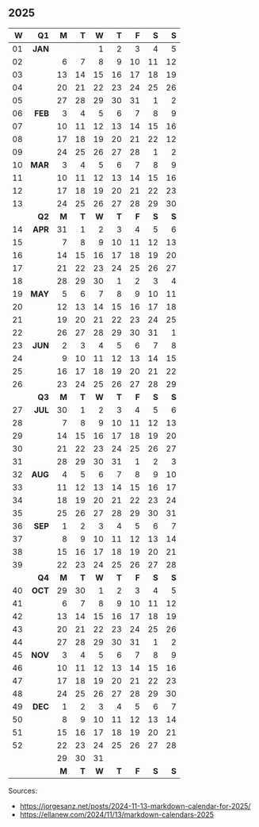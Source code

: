 ## 2025

|  W |    Q1   |     M |     T |     W |     T |     F |     S |     S |
| --:| ------: | ----: | ----: | ----: | ----: | ----: | ----: | ----: |
| 01 | **JAN** |       |       |     1 |     2 |     3 |     4 |     5 |
| 02 |         |     6 |     7 |     8 |     9 |    10 |    11 |    12 |
| 03 |         |    13 |    14 |    15 |    16 |    17 |    18 |    19 |
| 04 |         |    20 |    21 |    22 |    23 |    24 |    25 |    26 |
| 05 |         |    27 |    28 |    29 |    30 |    31 |     1 |     2 |
| 06 | **FEB** |     3 |     4 |     5 |     6 |     7 |     8 |     9 |
| 07 |         |    10 |    11 |    12 |    13 |    14 |    15 |    16 |
| 08 |         |    17 |    18 |    19 |    20 |    21 |    22 |    12 |
| 09 |         |    24 |    25 |    26 |    27 |    28 |     1 |     2 |
| 10 | **MAR** |     3 |     4 |     5 |     6 |     7 |     8 |     9 |
| 11 |         |    10 |    11 |    12 |    13 |    14 |    15 |    16 |
| 12 |         |    17 |    18 |    19 |    20 |    21 |    22 |    23 |
| 13 |         |    24 |    25 |    26 |    27 |    28 |    29 |    30 |
|    | **Q2**  | **M** | **T** | **W** | **T** | **F** | **S** | **S** |
| 14 | **APR** |    31 |     1 |     2 |     3 |     4 |     5 |     6 |
| 15 |         |     7 |     8 |     9 |    10 |    11 |    12 |    13 |
| 16 |         |    14 |    15 |    16 |    17 |    18 |    19 |    20 |
| 17 |         |    21 |    22 |    23 |    24 |    25 |    26 |    27 |
| 18 |         |    28 |    29 |    30 |     1 |     2 |     3 |     4 |
| 19 | **MAY** |     5 |     6 |     7 |     8 |     9 |    10 |    11 |
| 20 |         |    12 |    13 |    14 |    15 |    16 |    17 |    18 |
| 21 |         |    19 |    20 |    21 |    22 |    23 |    24 |    25 |
| 22 |         |    26 |    27 |    28 |    29 |    30 |    31 |     1 |
| 23 | **JUN** |     2 |     3 |     4 |     5 |     6 |     7 |     8 |
| 24 |         |     9 |    10 |    11 |    12 |    13 |    14 |    15 |
| 25 |         |    16 |    17 |    18 |    19 |    20 |    21 |    22 |
| 26 |         |    23 |    24 |    25 |    26 |    27 |    28 |    29 |
|    | **Q3**  | **M** | **T** | **W** | **T** | **F** | **S** | **S** |
| 27 | **JUL** |    30 |     1 |     2 |     3 |     4 |     5 |     6 |
| 28 |         |     7 |     8 |     9 |    10 |    11 |    12 |    13 |
| 29 |         |    14 |    15 |    16 |    17 |    18 |    19 |    20 |
| 30 |         |    21 |    22 |    23 |    24 |    25 |    26 |    27 |
| 31 |         |    28 |    29 |    30 |    31 |     1 |     2 |     3 |
| 32 | **AUG** |     4 |     5 |     6 |     7 |     8 |     9 |    10 |
| 33 |         |    11 |    12 |    13 |    14 |    15 |    16 |    17 |
| 34 |         |    18 |    19 |    20 |    21 |    22 |    23 |    24 |
| 35 |         |    25 |    26 |    27 |    28 |    29 |    30 |    31 |
| 36 | **SEP** |     1 |     2 |     3 |     4 |     5 |     6 |     7 |
| 37 |         |     8 |     9 |    10 |    11 |    12 |    13 |    14 |
| 38 |         |    15 |    16 |    17 |    18 |    19 |    20 |    21 |
| 39 |         |    22 |    23 |    24 |    25 |    26 |    27 |    28 |
|    | **Q4**  | **M** | **T** | **W** | **T** | **F** | **S** | **S** |
| 40 | **OCT** |    29 |    30 |     1 |     2 |     3 |     4 |     5 |
| 41 |         |     6 |     7 |     8 |     9 |    10 |    11 |    12 |
| 42 |         |    13 |    14 |    15 |    16 |    17 |    18 |    19 |
| 43 |         |    20 |    21 |    22 |    23 |    24 |    25 |    26 |
| 44 |         |    27 |    28 |    29 |    30 |    31 |     1 |     2 |
| 45 | **NOV** |     3 |     4 |     5 |     6 |     7 |     8 |     9 |
| 46 |         |    10 |    11 |    12 |    13 |    14 |    15 |    16 |
| 47 |         |    17 |    18 |    19 |    20 |    21 |    22 |    23 |
| 48 |         |    24 |    25 |    26 |    27 |    28 |    29 |    30 |
| 49 | **DEC** |     1 |     2 |     3 |     4 |     5 |     6 |     7 |
| 50 |         |     8 |     9 |    10 |    11 |    12 |    13 |    14 |
| 51 |         |    15 |    16 |    17 |    18 |    19 |    20 |    21 |
| 52 |         |    22 |    23 |    24 |    25 |    26 |    27 |    28 |
|    |         |    29 |    30 |    31 |       |       |       |       |
|    |         | **M** | **T** | **W** | **T** | **F** | **S** | **S** |


Sources:
- https://jorgesanz.net/posts/2024-11-13-markdown-calendar-for-2025/
- https://ellanew.com/2024/11/13/markdown-calendars-2025
